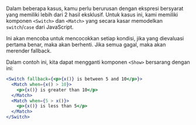 Dalam beberapa kasus, kamu perlu berurusan dengan ekspresi bersyarat yang memiliki lebih dari 2 hasil eksklusif. Untuk kasus ini, kami memiliki komponen `<Switch>` dan `<Match>` yang secara kasar memodelkan `switch`/`case` dari JavaScript.

Ini akan mencoba untuk mencocokkan setiap kondisi, jika yang dievaluasi pertama benar, maka akan berhenti. Jika semua gagal, maka akan merender fallback.

Dalam contoh ini, kita dapat mengganti komponen `<Show>` bersarang dengan ini:

```jsx
<Switch fallback={<p>{x()} is between 5 and 10</p>}>
  <Match when={x() > 10}>
    <p>{x()} is greater than 10</p>
  </Match>
  <Match when={5 > x()}>
    <p>{x()} is less than 5</p>
  </Match>
</Switch>
```
